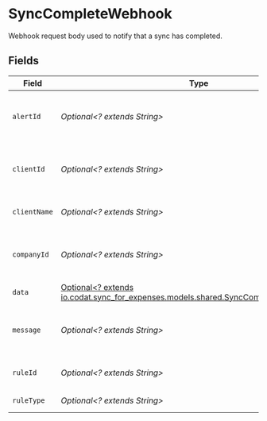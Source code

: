 # SyncCompleteWebhook

Webhook request body used to notify that a sync has completed.


## Fields

| Field                                                                                                                                  | Type                                                                                                                                   | Required                                                                                                                               | Description                                                                                                                            | Example                                                                                                                                |
| -------------------------------------------------------------------------------------------------------------------------------------- | -------------------------------------------------------------------------------------------------------------------------------------- | -------------------------------------------------------------------------------------------------------------------------------------- | -------------------------------------------------------------------------------------------------------------------------------------- | -------------------------------------------------------------------------------------------------------------------------------------- |
| `alertId`                                                                                                                              | *Optional<? extends String>*                                                                                                           | :heavy_minus_sign:                                                                                                                     | Unique identifier of the webhook event.                                                                                                |                                                                                                                                        |
| `clientId`                                                                                                                             | *Optional<? extends String>*                                                                                                           | :heavy_minus_sign:                                                                                                                     | Unique identifier for your client in Codat.                                                                                            |                                                                                                                                        |
| `clientName`                                                                                                                           | *Optional<? extends String>*                                                                                                           | :heavy_minus_sign:                                                                                                                     | Name of your client in Codat.                                                                                                          |                                                                                                                                        |
| `companyId`                                                                                                                            | *Optional<? extends String>*                                                                                                           | :heavy_minus_sign:                                                                                                                     | Unique identifier for your SMB in Codat.                                                                                               | 8a210b68-6988-11ed-a1eb-0242ac120002                                                                                                   |
| `data`                                                                                                                                 | [Optional<? extends io.codat.sync_for_expenses.models.shared.SyncCompleteWebhookData>](../../models/shared/SyncCompleteWebhookData.md) | :heavy_minus_sign:                                                                                                                     | N/A                                                                                                                                    |                                                                                                                                        |
| `message`                                                                                                                              | *Optional<? extends String>*                                                                                                           | :heavy_minus_sign:                                                                                                                     | A human readable message about the webhook.                                                                                            |                                                                                                                                        |
| `ruleId`                                                                                                                               | *Optional<? extends String>*                                                                                                           | :heavy_minus_sign:                                                                                                                     | Unique identifier for the rule.                                                                                                        |                                                                                                                                        |
| `ruleType`                                                                                                                             | *Optional<? extends String>*                                                                                                           | :heavy_minus_sign:                                                                                                                     | The type of rule.                                                                                                                      |                                                                                                                                        |